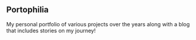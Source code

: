 ## Portophilia

My personal portfolio of various projects over the years along with a blog that includes stories on my journey!
